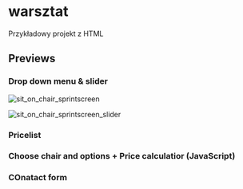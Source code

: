 # warsztat
Przykładowy projekt z HTML


## Previews

### Drop down menu & slider

![sit_on_chair_sprintscreen](https://user-images.githubusercontent.com/40436283/48019016-af45c600-e132-11e8-8834-3331572accbf.png)

![sit_on_chair_sprintscreen_slider](https://user-images.githubusercontent.com/40436283/48019318-7a863e80-e133-11e8-9d9d-75d799031b45.png)

### Pricelist 

### Choose chair and options + Price calculatior (JavaScript)

### COnatact form 

